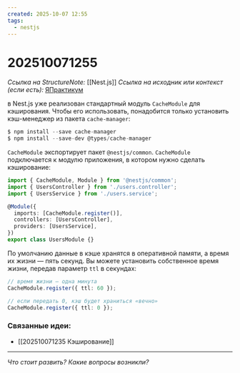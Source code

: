 ```yaml
---
created: 2025-10-07 12:55
tags:
  - nestjs
---
```

# 202510071255
*Ссылка на StructureNote:* [[Nest.js]]
*Ссылка на исходник или контекст (если есть):* [ЯПрактикум](https://practicum.yandex.ru/trainer/backend-nodejs/lesson/c853ccd2-0bf3-4f5d-9bb9-b319db84e934/task/b04bd35c-bf4e-48f0-9512-98d11fa8c2c8/)

в Nest.js уже реализован стандартный модуль `CacheModule` для кэширования. Чтобы его использовать, понадобится только установить кэш-менеджер из пакета `cache-manager`:

```ts
$ npm install --save cache-manager
$ npm install --save-dev @types/cache-manager
```
`CacheModule` экспортирует пакет `@nestjs/common`. `CacheModule` подключается к модулю приложения, в котором нужно сделать кэширование:
```ts
import { CacheModule, Module } from '@nestjs/common';
import { UsersController } from './users.controller';
import { UsersService } from './users.service';

@Module({
  imports: [CacheModule.register()],
  controllers: [UsersController],
  providers: [UsersService],
})
export class UsersModule {}
```
По умолчанию данные в кэше хранятся в оперативной памяти, а время их жизни — пять секунд. Вы можете установить собственное время жизни, передав параметр `ttl` в секундах:
```ts
// время жизни — одна минута
CacheModule.register({ ttl: 60 });

// если передать 0, кэш будет храниться «вечно»
CacheModule.register({ ttl: 0 });
```
### Связанные идеи:
* [[202510071235 Кэширование]]
---

*Что стоит развить? Какие вопросы возникли?*